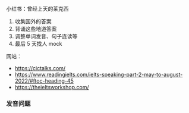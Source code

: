 小红书：曾经上天的莱克西

1. 收集国外的答案
2. 背诵这些地道答案
3. 调整单词发音、句子连读等
4. 最后 5 天找人 mock

网站：

- https://cictalks.com/
- https://www.readingielts.com/ielts-speaking-part-2-may-to-august-2022/#ftoc-heading-45
- https://theieltsworkshop.com/

### 发音问题
